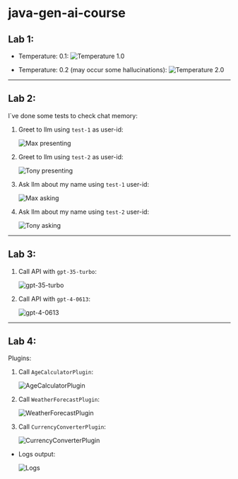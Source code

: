 # java-gen-ai-course

## Lab 1:

- Temperature: 0.1:
  <img src="img/lab_01_temperature_1_0.png" alt="Temperature 1.0">

- Temperature: 0.2 (may occur some hallucinations):
  <img src="img/lab_01_temperature_1_0.png" alt="Temperature 2.0">

---

## Lab 2:

I`ve done some tests to check chat memory:

1. Greet to llm using `test-1` as user-id:

   <img src="img/lab_02_name_test_1.png" alt="Max presenting">

2. Greet to llm using `test-2` as user-id:

   <img src="img/lab_02_name_test_2.png" alt="Tony presenting">

3. Ask llm about my name using `test-1` user-id:

   <img src="img/lab_02_name_test_3.png" alt="Max asking">

4. Ask llm about my name using `test-2` user-id:

   <img src="img/lab_02_name_test_4.png" alt="Tony asking">

---

## Lab 3:

1. Call API with `gpt-35-turbo`:

   <img src="img/lab_03_model_gpt_35_turbo.png" alt="gpt-35-turbo">

2. Call API with `gpt-4-0613`:

   <img src="img/lab_03_model_gpt_4_0613.png" alt="gpt-4-0613">

---

## Lab 4:

Plugins:

1. Call `AgeCalculatorPlugin`:

   <img src="img/lab_04_calculate_age_plugin.png" alt="AgeCalculatorPlugin">

2. Call `WeatherForecastPlugin`:

   <img src="img/lab_04_weather_forecast_plugin.png" alt="WeatherForecastPlugin">

3. Call `CurrencyConverterPlugin`:

   <img src="img/lab_04_currency_converter_plugin.png" alt="CurrencyConverterPlugin">

- Logs output:

  <img src="img/lab_04_logs_output.png" alt="Logs">
